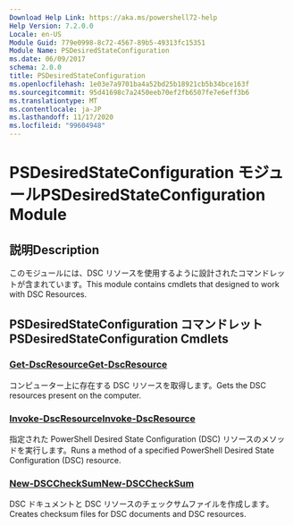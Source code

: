 ```yaml
---
Download Help Link: https://aka.ms/powershell72-help
Help Version: 7.2.0.0
Locale: en-US
Module Guid: 779e0998-8c72-4567-89b5-49313fc15351
Module Name: PSDesiredStateConfiguration
ms.date: 06/09/2017
schema: 2.0.0
title: PSDesiredStateConfiguration
ms.openlocfilehash: 1e03e7a9701ba4a52bd25b18921cb5b34bce163f
ms.sourcegitcommit: 95d41698c7a2450eeb70ef2fb6507fe7e6eff3b6
ms.translationtype: MT
ms.contentlocale: ja-JP
ms.lasthandoff: 11/17/2020
ms.locfileid: "99604948"
---
```

# <span data-ttu-id="0929c-102">PSDesiredStateConfiguration モジュール</span><span class="sxs-lookup"><span data-stu-id="0929c-102">PSDesiredStateConfiguration Module</span></span>

## <span data-ttu-id="0929c-103">説明</span><span class="sxs-lookup"><span data-stu-id="0929c-103">Description</span></span>
<span data-ttu-id="0929c-104">このモジュールには、DSC リソースを使用するように設計されたコマンドレットが含まれています。</span><span class="sxs-lookup"><span data-stu-id="0929c-104">This module contains cmdlets that designed to work with DSC Resources.</span></span>

## <span data-ttu-id="0929c-105">PSDesiredStateConfiguration コマンドレット</span><span class="sxs-lookup"><span data-stu-id="0929c-105">PSDesiredStateConfiguration Cmdlets</span></span>

### [<span data-ttu-id="0929c-106">Get-DscResource</span><span class="sxs-lookup"><span data-stu-id="0929c-106">Get-DscResource</span></span>](Get-DscResource.md)
<span data-ttu-id="0929c-107">コンピューター上に存在する DSC リソースを取得します。</span><span class="sxs-lookup"><span data-stu-id="0929c-107">Gets the DSC resources present on the computer.</span></span>

### [<span data-ttu-id="0929c-108">Invoke-DscResource</span><span class="sxs-lookup"><span data-stu-id="0929c-108">Invoke-DscResource</span></span>](Invoke-DscResource.md)
<span data-ttu-id="0929c-109">指定された PowerShell Desired State Configuration (DSC) リソースのメソッドを実行します。</span><span class="sxs-lookup"><span data-stu-id="0929c-109">Runs a method of a specified PowerShell Desired State Configuration (DSC) resource.</span></span>

### [<span data-ttu-id="0929c-110">New-DSCCheckSum</span><span class="sxs-lookup"><span data-stu-id="0929c-110">New-DSCCheckSum</span></span>](New-DSCCheckSum.md)
<span data-ttu-id="0929c-111">DSC ドキュメントと DSC リソースのチェックサムファイルを作成します。</span><span class="sxs-lookup"><span data-stu-id="0929c-111">Creates checksum files for DSC documents and DSC resources.</span></span>
